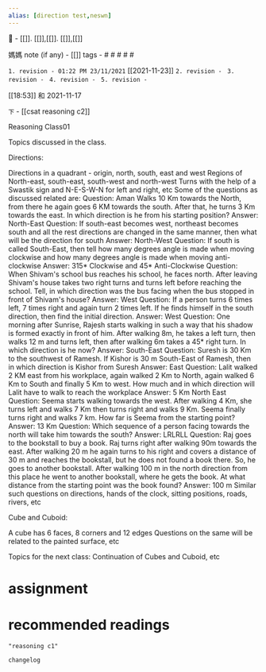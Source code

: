 ```yaml
---
alias: [direction test,neswn]
---
```

🔖 - [[]]. [[]],[[]]. [[]],[[]]

媽媽 note (if any) - [[]]
tags - # # # # #

`1. revision - 01:22 PM 23/11/2021` [[2021-11-23]]
`2. revision - `
`3. revision - `
`4. revision - `
`5. revision - `
		
[[18:53]] 和 2021-11-17

`下` - [[csat reasoning c2]]


Reasoning Class01

Topics discussed in the class.

Directions:

Directions in a quadrant - origin, north, south, east and west
Regions of North-east, south-east, south-west and north-west
Turns with the help of a Swastik sign and N-E-S-W-N for left and right, etc 
Some of the questions as discussed related are:
Question: Aman Walks 10 Km towards the North, from there he again goes 6 KM towards the south. After that, he turns 3 Km towards the east. In which direction is he from his starting position?
Answer: North-East
Question: If south-east becomes west, northeast becomes south and all the rest directions are changed in the same manner, then what will be the direction for south 
Answer: North-West
Question: If south is called South-East, then tell how many degrees angle is made when moving clockwise and how many degrees angle is made when moving anti-clockwise
Answer: 315* Clockwise and 45* Anti-Clockwise
Question: When Shivam's school bus reaches his school, he faces north. After leaving Shivam's house takes two right turns and turns left before reaching the school. Tell, in which direction was the bus facing when the bus stopped in front of Shivam's house?
Answer: West
Question: If a person turns 6 times left, 7 times right and again turn 2 times left. If he finds himself in the south direction, then find the initial direction.
Answer: West
Question: One morning after Sunrise, Rajesh starts walking in such a way that his shadow is formed exactly in front of him. After walking 8m, he takes a left turn, then walks 12 m and turns left, then after walking 6m takes a 45* right turn. In which direction is he now?
Answer: South-East
Question: Suresh is 30 Km to the southwest of Ramesh. If Kishor is 30 m South-East of Ramesh, then in which direction is Kishor from Suresh
Answer: East 
Question: Lalit walked 2 KM east from his workplace, again walked 2 Km to North, again walked 6 Km to South and finally 5 Km to west. How much and in which direction will Lalit have to walk to reach the workplace
Answer: 5 Km North East
Question: Seema starts walking towards the west. After walking 4 Km, she turns left and walks 7 Km then turns right and walks 9 Km. Seema finally turns right and walks 7 km. How far is Seema from the starting point?
Answer: 13 Km
Question: Which sequence of a person facing towards the north will take him towards the south?
Answer: LRLRLL
Question: Raj goes to the bookstall to buy a book. Raj turns right after walking 90m towards the east. After walking 20 m he again turns to his right and covers a distance of 30 m and reaches the bookstall, but he does not found a book there. So, he goes to another bookstall. After walking 100 m in the north direction from this place he went to another bookstall, where he gets the book. At what distance from the starting point was the book found?
Answer: 100 m
Similar such questions on directions, hands of the clock, sitting positions, roads, rivers, etc 

Cube and Cuboid:

A cube has 6 faces, 8 corners and 12 edges 
Questions on the same will be related to the painted surface, etc 

Topics for the next class: Continuation of Cubes and Cuboid, etc 

# assignment

# recommended readings
```query
"reasoning c1"
```

```plain
changelog

```